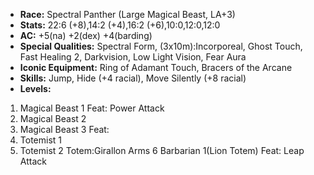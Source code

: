 - **Race:** Spectral Panther (Large Magical Beast, LA+3)
- **Stats:** 22:6 (+8),14:2 (+4),16:2 (+6),10:0,12:0,12:0
- **AC:** +5(na) +2(dex) +4(barding)
- **Special Qualities:** Spectral Form, (3x10m):Incorporeal, Ghost Touch, Fast Healing 2, Darkvision, Low Light Vision, Fear Aura
- **Iconic Equipment:** Ring of Adamant Touch, Bracers of the Arcane
- **Skills:** Jump, Hide (+4 racial), Move Silently (+8 racial)
- **Levels:**
 1. Magical Beast 1 Feat: Power Attack
 2. Magical Beast 2
 3. Magical Beast 3 Feat:
 4. Totemist 1
 5. Totemist 2 Totem:Girallon Arms
 6  Barbarian 1(Lion Totem) Feat: Leap Attack
